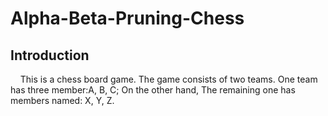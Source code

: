 # Alpha-Beta-Pruning-Chess

## Introduction
&nbsp;&nbsp;&nbsp;&nbsp;This is a chess board game. The game consists of two teams.
One team has three member:A, B, C; On the other hand, The remaining one has members 
named: X, Y, Z.


